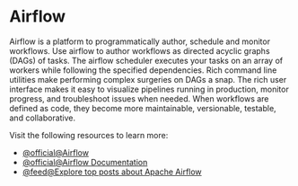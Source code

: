 # Airflow

Airflow is a platform to programmatically author, schedule and monitor workflows. Use airflow to author workflows as directed acyclic graphs (DAGs) of tasks. The airflow scheduler executes your tasks on an array of workers while following the specified dependencies. Rich command line utilities make performing complex surgeries on DAGs a snap. The rich user interface makes it easy to visualize pipelines running in production, monitor progress, and troubleshoot issues when needed. When workflows are defined as code, they become more maintainable, versionable, testable, and collaborative.

Visit the following resources to learn more:

- [@official@Airflow](https://airflow.apache.org/)
- [@official@Airflow Documentation](https://airflow.apache.org/docs)
- [@feed@Explore top posts about Apache Airflow](https://app.daily.dev/tags/apache-airflow?ref=roadmapsh)
